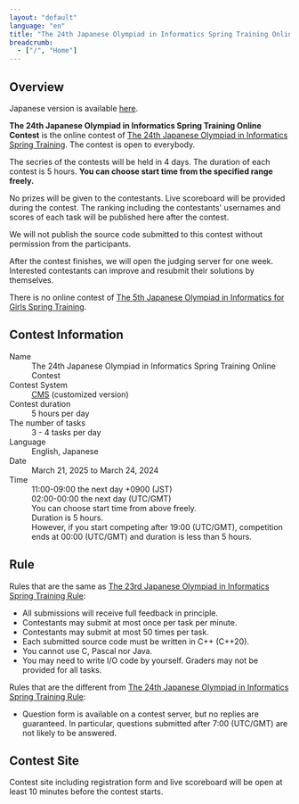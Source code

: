 ```yaml
---
layout: "default"
language: "en"
title: "The 24th Japanese Olympiad in Informatics Spring Training Online Contest"
breadcrumb:
  - ["/", "Home"]
---
```


## Overview

Japanese version is available [here](./index.html).

**The 24th Japanese Olympiad in Informatics Spring Training Online Contest** is the online contest of [The 24th Japanese Olympiad in Informatics Spring Training](https://www.ioi-jp.org/joi/2024/2025-sp_camp-rules).
The contest is open to everybody.

The secries of the contests will be held in 4 days. The duration of each contest is 5 hours. **You can choose start time from the specified range freely.**

No prizes will be given to the contestants. Live scoreboard will be provided during the contest. The ranking including the contestants' usernames and scores of each task will be published here after the contest.

We will not publish the source code submitted to this contest without permission from the participants.

After the contest finishes, we will open the judging server for one week. Interested contestants can improve and resubmit their solutions by themselves.

There is no online contest of [The 5th Japanese Olympiad in Informatics for Girls Spring Training](https://www.ioi-jp.org/joig/2024/2025-sp_camp-rules).

## Contest Information

<dl>
  <dt>Name</dt>
    <dd>The 24th Japanese Olympiad in Informatics Spring Training Online Contest</dd>

  <dt>Contest System</dt>
  <dd>
  <a href="https://github.com/cms-dev/cms/">CMS</a> (customized version)
  </dd>

  <dt>Contest duration</dt>
  <dd>5 hours per day</dd>

  <dt>The number of tasks</dt>
  <dd>3 - 4 tasks per day</dd>

  <dt>Language</dt>
  <dd>English, Japanese</dd>

  <dt>Date</dt>
  <dd>March 21, 2025 to March 24, 2024</dd>

  <dt>Time</dt>
  <dd>11:00-09:00 the next day +0900 (JST)</dd>
  <dd>02:00-00:00 the next day (UTC/GMT)</dd>
  <dd>You can choose start time from above freely.</dd>
  <dd>Duration is 5 hours.</dd>
  <dd>However, if you start competing after 19:00 (UTC/GMT), competition ends at 00:00 (UTC/GMT) and duration is less than 5 hours.</dd>
</dl>

## Rule

Rules that are the same as [The 23rd Japanese Olympiad in Informatics Spring Training Rule](https://www.ioi-jp.org/joi/2024/2025-sp_camp-rules):

- All submissions will receive full feedback in principle.
- Contestants may submit at most once per task per minute.
- Contestants may submit at most 50 times per task.
- Each submitted source code must be written in C++ (C++20).
- You cannot use C, Pascal nor Java.
- You may need to write I/O code by yourself. Graders may not be provided for all tasks.

Rules that are the different from [The 24th Japanese Olympiad in Informatics Spring Training Rule](https://www.ioi-jp.org/joi/2024/2025-sp_camp-rules):

- Question form is available on a contest server, but no replies are guaranteed. In particular, questions submitted after 7:00 (UTC/GMT) are not likely to be answered.

## Contest Site

Contest site including registration form and live scoreboard will be open at least 10 minutes before the contest starts.